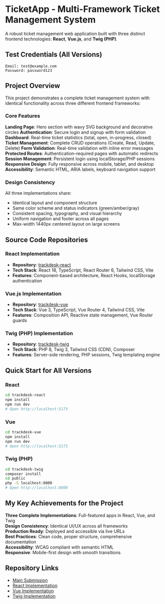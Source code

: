 # TicketApp - Multi-Framework Ticket Management System

A robust ticket management web application built with three distinct frontend technologies: **React**, **Vue.js**, and **Twig (PHP)**.

## Test Credentials (All Versions)

```
Email: test@example.com
Password: password123
```

## Project Overview

This project demonstrates a complete ticket management system with identical functionality across three different frontend frameworks:

### Core Features

**Landing Page**: Hero section with wavy SVG background and decorative circles
**Authentication**: Secure login and signup with form validation
**Dashboard**: Real-time ticket statistics (total, open, in-progress, closed)
**Ticket Management**: Complete CRUD operations (Create, Read, Update, Delete)
**Form Validation**: Real-time validation with inline error messages
**Protected Routes**: Authentication-required pages with automatic redirects
**Session Management**: Persistent login using localStorage/PHP sessions
**Responsive Design**: Fully responsive across mobile, tablet, and desktop
**Accessibility**: Semantic HTML, ARIA labels, keyboard navigation support

### Design Consistency

All three implementations share:

- Identical layout and component structure
- Same color scheme and status indicators (green/amber/gray)
- Consistent spacing, typography, and visual hierarchy
- Uniform navigation and footer across all pages
- Max-width 1440px centered layout on large screens

## Source Code Repositories

### React Implementation

- **Repository**: [trackdesk-react](https://github.com/Dcomputer22/trackdesk-react)
- **Tech Stack**: React 18, TypeScript, React Router 6, Tailwind CSS, Vite
- **Features**: Component-based architecture, React Hooks, localStorage authentication

### Vue.js Implementation

- **Repository**: [trackdesk-vue](https://github.com/Dcomputer22/trackdesk-vue)
- **Tech Stack**: Vue 3, TypeScript, Vue Router 4, Tailwind CSS, Vite
- **Features**: Composition API, Reactive state management, Vue Router guards

### Twig (PHP) Implementation

- **Repository**: [trackdesk-twig](https://github.com/Dcomputer22/trackdesk-twig)
- **Tech Stack**: PHP 8, Twig 3, Tailwind CSS (CDN), Composer
- **Features**: Server-side rendering, PHP sessions, Twig templating engine

## Quick Start for All Versions

### React

```bash
cd trackdesk-react
npm install
npm run dev
# Open http://localhost:5173
```

### Vue

```bash
cd trackdesk-vue
npm install
npm run dev
# Open http://localhost:5173
```

### Twig (PHP)

```bash
cd trackdesk-twig
composer install
cd public
php -S localhost:8000
# Open http://localhost:8000
```

## My Key Achievements for the Project

**Three Complete Implementations**: Full-featured apps in React, Vue, and Twig  
 **Design Consistency**: Identical UI/UX across all frameworks  
 **Production Ready**: Deployed and accessible via live URLs  
 **Best Practices**: Clean code, proper structure, comprehensive documentation  
 **Accessibility**: WCAG compliant with semantic HTML  
 **Responsive**: Mobile-first design with smooth transitions

## Repository Links

- [Main Submission](https://github.com/fatimajimoh/ticketapp-submission)
- [React Implementation](https://github.com/Dcomputer22/trackdesk-react)
- [Vue Implementation](https://github.com/Dcomputer22/trackdesk-vue)
- [Twig Implementation](https://github.com/Dcomputer22/trackdesk-twig)
